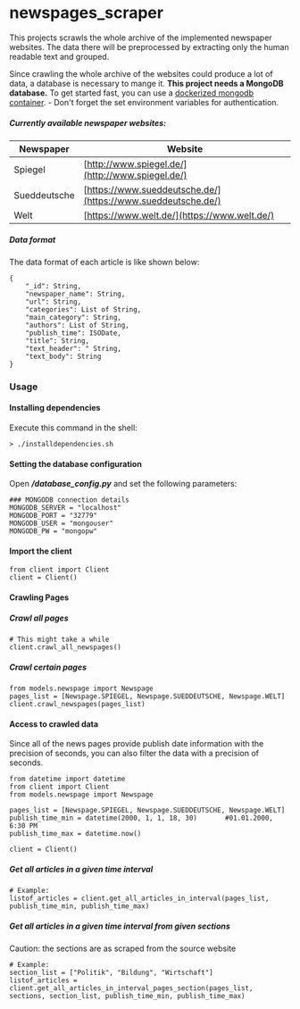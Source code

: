 # newspages_scraper

This projects scrawls the whole archive of the implemented newspaper websites.
The data there will be preprocessed by extracting only the human readable text and grouped.

Since crawling the whole archive of the websites could produce a lot of data, a database is necessary to mange it.
**This project needs a MongoDB database.**
To get started fast, you can use a [dockerized mongodb container](https://hub.docker.com/_/mongo?tab=description). - Don't forget the set environment variables for authentication.

##### Currently available newspaper websites:
| Newspaper      | Website                                                      |
|----------------|--------------------------------------------------------------|
|Spiegel         | [http://www.spiegel.de/](http://www.spiegel.de/)             |
|Sueddeutsche    | [https://www.sueddeutsche.de/](https://www.sueddeutsche.de/) |
|Welt            | [https://www.welt.de/](https://www.welt.de/)                 |


##### Data format
The data format of each article is like shown below:
```
{
    "_id": String,
    "newspaper_name": String,
    "url": String,
    "categories": List of String,
    "main_category": String,
    "authors": List of String,
    "publish_time": ISODate,
    "title": String,
    "text_header": " String,
    "text_body": String
}
```

### Usage
#### Installing dependencies
Execute this command in the shell:
```
> ./installdependencies.sh
```

#### Setting the database configuration
Open **_/database_config.py_** and set the following parameters:
```
### MONGODB connection details
MONGODB_SERVER = "localhost"
MONGODB_PORT = "32779"
MONGODB_USER = "mongouser"
MONGODB_PW = "mongopw"
```

#### Import the client
```
from client import Client
client = Client()
```

#### Crawling Pages
##### Crawl all pages
```
# This might take a while
client.crawl_all_newspages()
```

##### Crawl certain pages
```
from models.newspage import Newspage
pages_list = [Newspage.SPIEGEL, Newspage.SUEDDEUTSCHE, Newspage.WELT]
client.crawl_newspages(pages_list)
```

#### Access to crawled data
Since all of the news pages provide publish date information with the precision of seconds, you can also filter the data
with a precision of seconds.
```
from datetime import datetime
from client import Client
from models.newspage import Newspage

pages_list = [Newspage.SPIEGEL, Newspage.SUEDDEUTSCHE, Newspage.WELT]
publish_time_min = datetime(2000, 1, 1, 18, 30)       #01.01.2000, 6:30 PM
publish_time_max = datetime.now()

client = Client()
```
##### Get all articles in a given time interval
```
# Example:
listof_articles = client.get_all_articles_in_interval(pages_list, publish_time_min, publish_time_max)
```

##### Get all articles in a given time interval from given sections
Caution: the sections are as scraped from the source website
```
# Example:
section_list = ["Politik", "Bildung", "Wirtschaft"]
listof_articles = client.get_all_articles_in_interval_pages_section(pages_list, sections, section_list, publish_time_min, publish_time_max)
```
